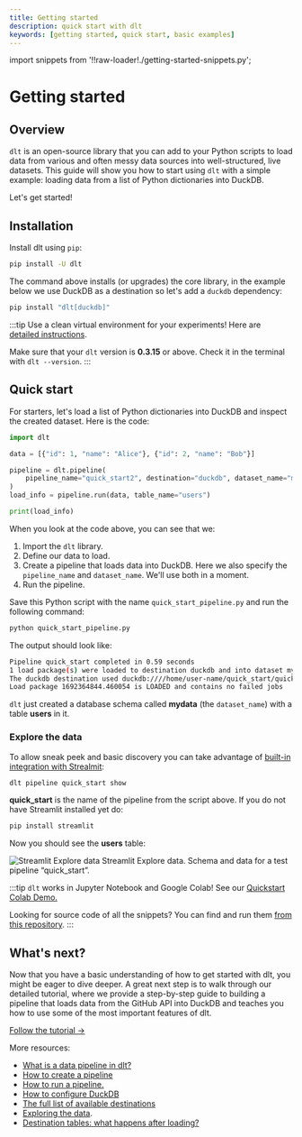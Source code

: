 ```yaml
---
title: Getting started
description: quick start with dlt
keywords: [getting started, quick start, basic examples]
---
```

import snippets from '!!raw-loader!./getting-started-snippets.py';

# Getting started

## Overview

`dlt` is an open-source library that you can add to your Python scripts to load data
from various and often messy data sources into well-structured, live datasets.
This guide will show you how to start using `dlt` with a simple example: loading data
from a list of Python dictionaries into DuckDB.

Let's get started!

## Installation

Install dlt using `pip`:

```sh
pip install -U dlt
```

The command above installs (or upgrades) the core library, in the example below we
use DuckDB as a destination so let's add a `duckdb` dependency:

```sh
pip install "dlt[duckdb]"
```

:::tip
Use a clean virtual environment for your experiments! Here are [detailed instructions](reference/installation).

Make sure that your `dlt` version is **0.3.15** or above. Check it in the terminal with `dlt --version`.
:::

## Quick start

For starters, let's load a list of Python dictionaries into DuckDB and inspect the created dataset. Here is the code:

```py
import dlt

data = [{"id": 1, "name": "Alice"}, {"id": 2, "name": "Bob"}]

pipeline = dlt.pipeline(
    pipeline_name="quick_start2", destination="duckdb", dataset_name="mydata"
)
load_info = pipeline.run(data, table_name="users")

print(load_info)
```


When you look at the code above, you can see that we:
1. Import the `dlt` library.
2. Define our data to load.
3. Create a pipeline that loads data into DuckDB. Here we also specify the `pipeline_name` and `dataset_name`. We'll use both in a moment.
4. Run the pipeline.

Save this Python script with the name `quick_start_pipeline.py` and run the following command:

```sh
python quick_start_pipeline.py
```

The output should look like:

```sh
Pipeline quick_start completed in 0.59 seconds
1 load package(s) were loaded to destination duckdb and into dataset mydata
The duckdb destination used duckdb:////home/user-name/quick_start/quick_start.duckdb location to store data
Load package 1692364844.460054 is LOADED and contains no failed jobs
```

`dlt` just created a database schema called **mydata** (the `dataset_name`) with a table **users** in it.

### Explore the data

To allow sneak peek and basic discovery you can take advantage of [built-in integration with Strealmit](reference/command-line-interface#show-tables-and-data-in-the-destination):

```sh
dlt pipeline quick_start show
```

**quick_start** is the name of the pipeline from the script above. If you do not have Streamlit installed yet do:

```sh
pip install streamlit
```

Now you should see the **users** table:

![Streamlit Explore data](/img/streamlit-new.png)
Streamlit Explore data. Schema and data for a test pipeline “quick_start”.

:::tip
`dlt` works in Jupyter Notebook and Google Colab! See our [Quickstart Colab Demo.](https://colab.research.google.com/drive/1NfSB1DpwbbHX9_t5vlalBTf13utwpMGx?usp=sharing)

Looking for source code of all the snippets? You can find and run them [from this repository](https://github.com/dlt-hub/dlt/blob/devel/docs/website/docs/getting-started-snippets.py).
:::

## What's next?

Now that you have a basic understanding of how to get started with dlt, you might be eager to dive deeper. A great next step is to walk through our detailed tutorial, where we provide a step-by-step guide to building a pipeline that loads data from the GitHub API into DuckDB and teaches you how to use some of the most important features of dlt.

[Follow the tutorial →](tutorial/intro)

More resources:
- [What is a data pipeline in dlt?](general-usage/pipeline)
- [How to create a pipeline](walkthroughs/create-a-pipeline)
- [How to run a pipeline.](walkthroughs/run-a-pipeline)
- [How to configure DuckDB](dlt-ecosystem/destinations/duckdb)
- [The full list of available destinations](dlt-ecosystem/destinations/)
- [Exploring the data](dlt-ecosystem/visualizations/exploring-the-data).
- [Destination tables: what happens after loading?](general-usage/destination-tables)